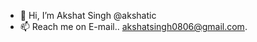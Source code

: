 - 👋 Hi, I’m  Akshat Singh @akshatic
- 📫 Reach me on E-mail.. akshatsingh0806@gmail.com.

<!---
akshatic/akshatic is a ✨ special ✨ repository because its `README.md` (this file) appears on your GitHub profile.
You can click the Preview link to take a look at your changes.
--->
